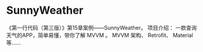 # SunnyWeather
《第一行代码（第三版）》第15章案例——SunnyWeather。
项目介绍：
一款查询天气的APP，简单易懂，带你了解 MVVM 。
MVVM 架构、 Retrofit、 Material等……